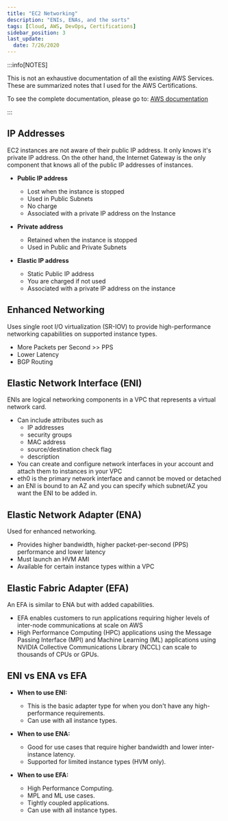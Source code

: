 ```yaml
---
title: "EC2 Networking"
description: "ENIs, ENAs, and the sorts"
tags: [Cloud, AWS, DevOps, Certifications]
sidebar_position: 3
last_update:
  date: 7/26/2020
---
```



:::info[NOTES]

This is not an exhaustive documentation of all the existing AWS Services. These are summarized notes that I used for the AWS Certifications.

To see the complete documentation, please go to: [AWS documentation](https://docs.aws.amazon.com/)

:::


## IP Addresses 

EC2 instances are not aware of their public IP address. It only knows it's private IP address. On the other hand, the Internet Gateway is the only component that knows all of the public IP addresses of instances.

- **Public IP address**

  - Lost when the instance is stopped
  - Used in Public Subnets
  - No charge
  - Associated with a private IP address on the Instance

- **Private address**

  - Retained when the instance is stopped
  - Used in Public and Private Subnets

- **Elastic IP address**

  - Static Public IP address
  - You are charged if not used
  - Associated with a private IP address on the instance


## Enhanced Networking 

Uses single root I/O virtualization (SR-IOV) to provide high-performance networking capabilities on supported instance types.

- More Packets per Second >> PPS
- Lower Latency
- BGP Routing

## Elastic Network Interface (ENI) 

ENIs are logical networking components in a VPC that represents a virtual network card.

- Can include attributes such as 
    - IP addresses
    - security groups
    - MAC address 
    - source/destination check flag
    - description 
- You can create and configure network interfaces in your account and attach them to instances in your VPC
- eth0 is the primary network interface and cannot be moved or detached 
- an ENI is bound to an AZ and you can specify which subnet/AZ you want the ENI to be added in. 

## Elastic Network Adapter (ENA)

Used for enhanced networking.

- Provides higher bandwidth, higher packet-per-second (PPS) performance and lower latency 
- Must launch an HVM AMI 
- Available for certain instance types within a VPC 

## Elastic Fabric Adapter (EFA)

An EFA is similar to ENA but with added capabilities.

- EFA enables customers to run applications requiring higher levels of inter-node communications at scale on AWS 
- High Performance Computing (HPC) applications using the Message Passing Interface (MPI) and Machine Learning (ML) applications using NVIDIA Collective Communications Library (NCCL) can scale to thousands of CPUs or GPUs.

## ENI vs ENA vs EFA 

- **When to use ENI:**

  - This is the basic adapter type for when you don't have any high-performance requirements. 
  - Can use with all instance types.  

- **When to use ENA:**

  - Good for use cases that require higher bandwidth and lower inter-instance latency. 
  - Supported for limited instance types (HVM only).  

- **When to use EFA:**

  - High Performance Computing. 
  - MPL and ML use cases.
  - Tightly coupled applications. 
  - Can use with all instance types.


  
